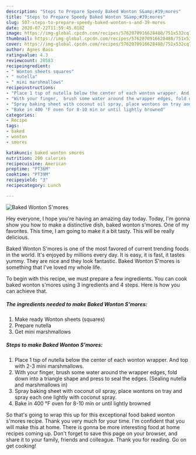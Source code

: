 ```yaml
---
description: "Steps to Prepare Speedy Baked Wonton S&amp;#39;mores"
title: "Steps to Prepare Speedy Baked Wonton S&amp;#39;mores"
slug: 507-steps-to-prepare-speedy-baked-wonton-s-and-39-mores
date: 2020-07-22T11:59:45.018Z
image: https://img-global.cpcdn.com/recipes/5762070916628480/751x532cq70/baked-wonton-smores-recipe-main-photo.jpg
thumbnail: https://img-global.cpcdn.com/recipes/5762070916628480/751x532cq70/baked-wonton-smores-recipe-main-photo.jpg
cover: https://img-global.cpcdn.com/recipes/5762070916628480/751x532cq70/baked-wonton-smores-recipe-main-photo.jpg
author: Agnes Bass
ratingvalue: 4.3
reviewcount: 20583
recipeingredient:
- " Wonton sheets squares"
- " nutella"
- " mini marshmallows"
recipeinstructions:
- "Place 1 tsp of nutella below the center of each wonton wrapper. And top with 2-3 mini marshmallows."
- "With your finger,  brush some water around the wrapper edges, fold down into a triangle shape and press to seal the edges. (Sealing nutella and marshmallows in)"
- "Spray baking sheet with coconut oil spray, place wontons on tray and spray each one lightly with coconut spray."
- "Bake in 400 °F oven for 8-10 min or until lightly browned"
categories:
- Recipe
tags:
- baked
- wonton
- smores

katakunci: baked wonton smores 
nutrition: 200 calories
recipecuisine: American
preptime: "PT36M"
cooktime: "PT39M"
recipeyield: "3"
recipecategory: Lunch

---
```



![Baked Wonton S&#39;mores](https://img-global.cpcdn.com/recipes/5762070916628480/751x532cq70/baked-wonton-smores-recipe-main-photo.jpg)

Hey everyone, I hope you're having an amazing day today. Today, I'm gonna show you how to make a distinctive dish, baked wonton s&#39;mores. One of my favorites. This time, I am going to make it a bit tasty. This will be really delicious.

Baked Wonton S&#39;mores is one of the most favored of current trending foods in the world. It's enjoyed by millions every day. It is easy, it is fast, it tastes yummy. They are nice and they look fantastic. Baked Wonton S&#39;mores is something that I've loved my whole life.




To begin with this recipe, we must prepare a few ingredients. You can cook baked wonton s&#39;mores using 3 ingredients and 4 steps. Here is how you can achieve that.

<!--inarticleads1-->

##### The ingredients needed to make Baked Wonton S&#39;mores:

1. Make ready  Wonton sheets (squares)
1. Prepare  nutella
1. Get  mini marshmallows




<!--inarticleads2-->

##### Steps to make Baked Wonton S&#39;mores:

1. Place 1 tsp of nutella below the center of each wonton wrapper. And top with 2-3 mini marshmallows.
1. With your finger,  brush some water around the wrapper edges, fold down into a triangle shape and press to seal the edges. (Sealing nutella and marshmallows in)
1. Spray baking sheet with coconut oil spray, place wontons on tray and spray each one lightly with coconut spray.
1. Bake in 400 °F oven for 8-10 min or until lightly browned




So that's going to wrap this up for this exceptional food baked wonton s&#39;mores recipe. Thank you very much for your time. I'm confident that you will make this at home. There is gonna be more interesting food at home recipes coming up. Don't forget to save this page on your browser, and share it to your family, friends and colleague. Thank you for reading. Go on get cooking!
